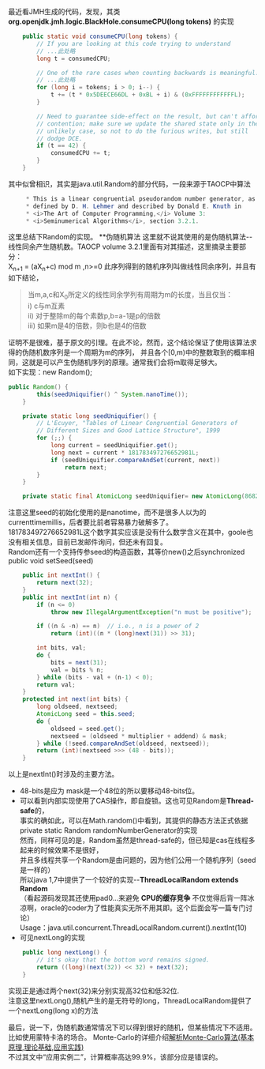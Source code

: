 最近看JMH生成的代码，发现，其类 **org.openjdk.jmh.logic.BlackHole.consumeCPU(long tokens)** 的实现
```java
    public static void consumeCPU(long tokens) {
        // If you are looking at this code trying to understand
        // ...此处略
        long t = consumedCPU;

        // One of the rare cases when counting backwards is meaningful:
        // ...此处略
        for (long i = tokens; i > 0; i--) {
            t += (t * 0x5DEECE66DL + 0xBL + i) & (0xFFFFFFFFFFFFL);
        }

        // Need to guarantee side-effect on the result, but can't afford
        // contention; make sure we update the shared state only in the
        // unlikely case, so not to do the furious writes, but still
        // dodge DCE.
        if (t == 42) {
            consumedCPU += t;
        }
    }
```
其中似曾相识，其实是java.util.Random的部分代码，一段来源于TAOCP中算法
```java
     * This is a linear congruential pseudorandom number generator, as
     * defined by D. H. Lehmer and described by Donald E. Knuth in
     * <i>The Art of Computer Programming,</i> Volume 3:
     * <i>Seminumerical Algorithms</i>, section 3.2.1.
```
这里总结下Random的实现。
**伪随机算法
这里就不说其使用的是伪随机算法--线性同余产生随机数。TAOCP volume 3.2.1里面有对其描述，这里摘录主要部分：  
    X<sub>n+1</sub> = (aX<sub>n</sub>+c) mod m ,n>=0
此序列得到的随机序列叫做线性同余序列，并且有如下结论，  
> 当m,a,c和X<sub>0</sub>所定义的线性同余学列有周期为m的长度，当且仅当：  
> i)   c与m互素  
> ii)  对于整除m的每个素数p,b=a-1是p的倍数  
> iii) 如果m是4的倍数，则b也是4的倍数  

证明不是很难，基于原文的引理。在此不论，然而，这个结论保证了使用该算法求得的伪随机数序列是一个周期为m的序列，
并且各个[0,m)中的整数取到的概率相同，这就是可以产生伪随机序列的原理。通常我们会将m取得足够大。  
如下实现：new Random();
```java
public Random() {
        this(seedUniquifier() ^ System.nanoTime());
    }

    private static long seedUniquifier() {
        // L'Ecuyer, "Tables of Linear Congruential Generators of
        // Different Sizes and Good Lattice Structure", 1999
        for (;;) {
            long current = seedUniquifier.get();
            long next = current * 181783497276652981L;
            if (seedUniquifier.compareAndSet(current, next))
                return next;
        }
    }

    private static final AtomicLong seedUniquifier= new AtomicLong(8682522807148012L);
```
注意这里seed的初始化使用的是nanotime，而不是很多人以为的currenttimemillis，后者要比前者容易暴力破解多了。  
181783497276652981L这个数字其实应该是没有什么数学含义在其中，goole也没有相关信息，目前已发邮件询问，但还未有回复。  
Random还有一个支持传参seed的构造函数，其等价new()之后synchronized public void setSeed(seed)  
```java
    public int nextInt() {
        return next(32);
    }
    public int nextInt(int n) {
        if (n <= 0)
            throw new IllegalArgumentException("n must be positive");

        if ((n & -n) == n)  // i.e., n is a power of 2
            return (int)((n * (long)next(31)) >> 31);

        int bits, val;
        do {
            bits = next(31);
            val = bits % n;
        } while (bits - val + (n-1) < 0);
        return val;
    }
    protected int next(int bits) {
        long oldseed, nextseed;
        AtomicLong seed = this.seed;
        do {
            oldseed = seed.get();
            nextseed = (oldseed * multiplier + addend) & mask;
        } while (!seed.compareAndSet(oldseed, nextseed));
        return (int)(nextseed >>> (48 - bits));
    }
```
以上是nextInt()时涉及的主要方法。  
*   48-bits是应为 mask是一个48位的所以要移动48-bits位。  
*   可以看到内部实现使用了CAS操作，即自旋锁。这也可见Random是**Thread-safe**的，  
    事实的确如此，可以在Math.random()中看到，其提供的静态方法正式依据private static Random randomNumberGenerator的实现  
    然而，同样可见的是，Random虽然是thread-safe的，但已知是cas在线程多起来的时候效果不是很好，  
    并且多线程共享一个Random是由问题的，因为他们公用一个随机序列（seed是一样的）  
    所以java 1,7中提供了一个较好的实现--**ThreadLocalRandom extends Random**  
    （看起源码发现其还使用pad0...来避免 **CPU的缓存竞争** 不仅觉得后背一阵冰凉啊，oracle的coder为了性能真实无所不用其即。这个后面会写一篇专门讨论）  
    Usage：java.util.concurrent.ThreadLocalRandom.current().nextInt(10)  
*   可见nextLong的实现
```java
    public long nextLong() {
        // it's okay that the bottom word remains signed.
        return ((long)(next(32)) << 32) + next(32);
    }
```
实现正是通过两个next(32)来分别实现高32位和低32位.  
注意这里nextLong(),随机产生的是无符号的long，ThreadLocalRandom提供了一个nextLong(long x)的方法  

最后，说一下，伪随机数通常情况下可以得到很好的随机，但某些情况下不适用。比如使用蒙特卡洛的场合。
Monte-Carlo的详细介绍<a href="http://www.cnblogs.com/leoo2sk/archive/2009/05/29/1491526.html">解析Monte-Carlo算法(基本原理,理论基础,应用实践)</a>  
不过其文中“应用实例二”，计算概率高达99.9%，该部分应是错误的。
